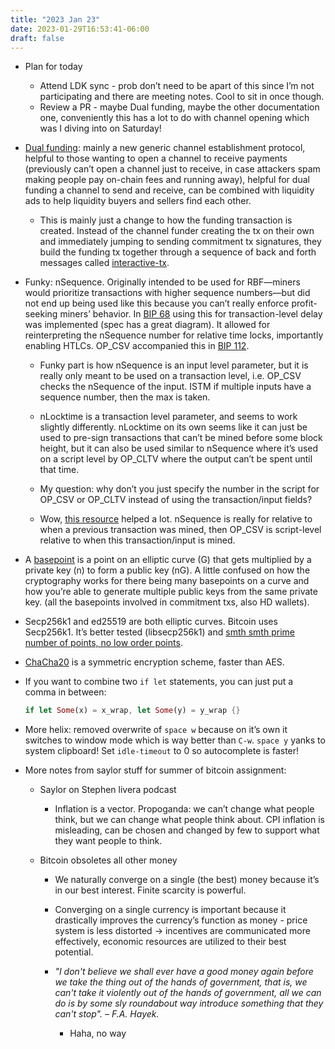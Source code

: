 ```yaml
---
title: "2023 Jan 23"
date: 2023-01-29T16:53:41-06:00
draft: false
---
```


- Plan for today

    - Attend LDK sync - prob don’t need to be apart of this since I’m not participating and there are meeting notes. Cool to sit in once though.
    - Review a PR - maybe Dual funding, maybe the other documentation one, conveniently this has a lot to do with channel opening which was I diving into on Saturday!

- [Dual funding](https://bitcoinops.org/en/topics/dual-funding/): mainly a new generic channel establishment protocol, helpful to those wanting to open a channel to receive payments (previously can’t open a channel just to receive, in case attackers spam making people pay on-chain fees and running away), helpful for dual funding a channel to send and receive, can be combined with liquidity ads to help liquidity buyers and sellers find each other.
    - This is mainly just a change to how the funding transaction is created. Instead of the channel funder creating the tx on their own and immediately jumping to sending commitment tx signatures, they build the funding tx together through a sequence of back and forth messages called [interactive-tx](https://github.com/lightning/bolts/pull/851).
- Funky: nSequence. Originally intended to be used for RBF—miners would prioritize transactions with higher sequence numbers—but did not end up being used like this because you can’t really enforce profit-seeking miners’ behavior. In [BIP 68](https://github.com/bitcoin/bips/blob/master/bip-0068.mediawiki) using this for transaction-level delay was implemented (spec has a great diagram). It allowed for reinterpreting the nSequence number for relative time locks, importantly enabling HTLCs. OP_CSV accompanied this in [BIP 112](https://github.com/bitcoin/bips/blob/master/bip-0112.mediawiki).
    - Funky part is how nSequence is an input level parameter, but it is really only meant to be used on a transaction level, i.e. OP_CSV checks the nSequence of the input. ISTM if multiple inputs have a sequence number, then the max is taken.

    - nLocktime is a transaction level parameter, and seems to work slightly differently. nLocktime on its own seems like it can just be used to pre-sign transactions that can’t be mined before some block height, but it can also be used similar to nSequence where it’s used on a script level by OP_CLTV where the output can’t be spent until that time.
    - My question: why don’t you just specify the number in the script for OP_CSV or OP_CLTV instead of using the transaction/input fields?
    - Wow, [this resource](https://medium.com/summa-technology/bitcoins-time-locks-27e0c362d7a1) helped a lot. nSequence is really for relative to when a previous transaction was mined, then OP_CSV is script-level relative to when this transaction/input is mined.
- A [basepoint](https://billatnapier.medium.com/whats-the-base-point-for-ed25519-18f71da4778a) is a point on an elliptic curve (G) that gets multiplied by a private key (n) to form a public key (nG). A little confused on how the cryptography works for there being many basepoints on a curve and how you’re able to generate multiple public keys from the same private key. (all the basepoints involved in commitment txs, also HD wallets).
- Secp256k1 and ed25519 are both elliptic curves. Bitcoin uses Secp256k1. It’s better tested (libsecp256k1) and [smth smth prime number of points, no low order points](https://www.reddit.com/r/Mimblewimble/comments/60hukc/comment/df6luh0/).
- [ChaCha20](https://en.wikipedia.org/wiki/ChaCha20-Poly1305) is a symmetric encryption scheme, faster than AES.
- If you want to combine two `if let` statements, you can just put a comma in between:
    
    ```rust
    if let Some(x) = x_wrap, let Some(y) = y_wrap {}
    ```
    
- More helix: removed overwrite of `space w` because on it’s own it switches to window mode which is way better than `C-w`. `space y` yanks to system clipboard! Set `idle-timeout` to 0 so autocomplete is faster!
- More notes from saylor stuff for summer of bitcoin assignment:
    - Saylor on Stephen livera podcast

        - Inflation is a vector. Propoganda: we can’t change what people think, but we can change what people think about. CPI inflation is misleading, can be chosen and changed by few to support what they want people to think.
    - Bitcoin obsoletes all other money
        - We naturally converge on a single (the best) money because it’s in our best interest. Finite scarcity is powerful.

        - Converging on a single currency is important because it drastically improves the currency’s function as money - price system is less distorted → incentives are communicated more effectively, economic resources are utilized to their best potential.
        - *"I don't believe we shall ever have a good money again before we 
        take the thing out of the hands of government, that is, we can't take it
         violently out of the hands of government, all we can do is by some sly 
        roundabout way introduce something that they can't stop". – F.A. Hayek.*
            - Haha, no way

